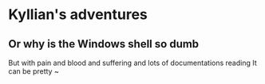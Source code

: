 # Kyllian's adventures
## Or why is the Windows shell so dumb
But with pain and blood and suffering and lots of documentations reading 
It can be pretty ~
